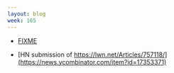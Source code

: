 ```yaml
---
layout: blog
week: 165
---
```


* [FIXME](https://github.com/ocaml/ocaml/pull/1515#issuecomment-398724077)

* [HN submission of https://lwn.net/Articles/757118/](https://news.ycombinator.com/item?id=17353371)
